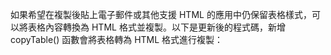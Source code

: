 如果希望在複製後貼上電子郵件或其他支援 HTML 的應用中仍保留表格樣式，可以將表格內容轉換為 HTML 格式並複製。以下是更新後的程式碼，新增 copyTable() 函數會將表格轉為 HTML 格式進行複製：

<!DOCTYPE html>
<html lang="zh-Hant">
<head>
    <meta charset="UTF-8">
    <meta name="viewport" content="width=device-width, initial-scale=1.0">
    <title>網址擷取工具</title>
    <style>
        /* 設定表格樣式 */
        table {
            width: 400px;
            border-collapse: collapse;
            border: 2px solid black;
            margin-top: 20px;
        }

        /* 設定表格欄位固定高度和寬度 */
        th, td {
            border: 1px solid black;
            padding: 10px;
            text-align: left;
            width: 200px;
            height: 50px;
        }

        th {
            background-color: #f0f0f0;
        }
    </style>
</head>
<body>
    <h2>網址擷取工具</h2>
    <p>請輸入網址（格式：https://ntcoaap43/OA_Collection/系統名/_versionControl?path=%24/系統名/）</p>
    <input type="text" id="urlInput" placeholder="貼上網址">
    <button onclick="extractPaths()">擷取</button>
    <button onclick="copyTable()">複製表格</button>

    <table>
        <tbody id="resultTable">
            <!-- 擷取結果將顯示在此 -->
            <tr>
                <th>Website</th>
                <td id="websiteCell"></td>
            </tr>
            <tr>
                <th>System Name</th>
                <td id="systemNameCell"></td>
            </tr>
            <tr>
                <th>DevOpsPath</th>
                <td id="devOpsPathCell"></td>
            </tr>
        </tbody>
    </table>

    <script>
        function extractPaths() {
            const url = document.getElementById('urlInput').value;
            const urlPattern = /^https:\/\/ntcoaap43\/OA_Collection\/([^\/]+)\/_versionControl\?path=(.+)$/;

            // 清空先前的結果
            document.getElementById('websiteCell').textContent = "";
            document.getElementById('systemNameCell').textContent = "";
            document.getElementById('devOpsPathCell').textContent = "";

            const match = url.match(urlPattern);
            if (match) {
                const website = `https://ntcoaap43/OA_Collection/${match[1]}`;
                const devOpsPath = decodeURIComponent(match[2]);
                const pathParts = devOpsPath.split('/');
                const systemName = pathParts[pathParts.length - 1];

                // 顯示擷取結果
                document.getElementById('websiteCell').textContent = website;
                document.getElementById('systemNameCell').textContent = systemName;
                document.getElementById('devOpsPathCell').textContent = devOpsPath;
            } else {
                // 若格式錯誤，顯示錯誤提示
                document.getElementById('websiteCell').textContent = "請輸入符合格式的網址！";
            }
        }

        function copyTable() {
            // 取得表格的 HTML 結構
            const table = document.getElementById('resultTable').parentNode.outerHTML;

            // 使用 Clipboard API 複製 HTML
            navigator.clipboard.writeText(table)
                .then(() => {
                    alert('表格內容已複製，可貼到電子郵件中');
                })
                .catch(err => {
                    console.error('無法複製內容', err);
                });
        }
    </script>
</body>
</html>

功能說明

1. 複製表格為 HTML：copyTable() 函數會取得表格的 HTML 結構，並將其存儲到剪貼簿。


2. Clipboard API 支援 HTML 格式：navigator.clipboard.writeText 支援複製 HTML，確保貼上時保留表格樣式。



> 注意：某些電子郵件應用程式可能會處理剪貼簿內容，導致格式不完全相同。此程式碼應在支援 HTML 的應用中正常工作。





以下是更新後的程式碼，新增了一個「複製表格」按鈕，讓您可以將表格內容複製到剪貼簿，然後可以方便地貼到電子郵件中：

<!DOCTYPE html>
<html lang="zh-Hant">
<head>
    <meta charset="UTF-8">
    <meta name="viewport" content="width=device-width, initial-scale=1.0">
    <title>網址擷取工具</title>
    <style>
        /* 設定表格樣式 */
        table {
            width: 400px;
            border-collapse: collapse;
            border: 2px solid black;
            margin-top: 20px;
        }

        /* 設定表格欄位固定高度和寬度 */
        th, td {
            border: 1px solid black;
            padding: 10px;
            text-align: left;
            width: 200px;
            height: 50px;
        }

        th {
            background-color: #f0f0f0;
        }
    </style>
</head>
<body>
    <h2>網址擷取工具</h2>
    <p>請輸入網址（格式：https://ntcoaap43/OA_Collection/系統名/_versionControl?path=%24/系統名/）</p>
    <input type="text" id="urlInput" placeholder="貼上網址">
    <button onclick="extractPaths()">擷取</button>
    <button onclick="copyTable()">複製表格</button>

    <table>
        <tbody id="resultTable">
            <!-- 擷取結果將顯示在此 -->
            <tr>
                <th>Website</th>
                <td id="websiteCell"></td>
            </tr>
            <tr>
                <th>System Name</th>
                <td id="systemNameCell"></td>
            </tr>
            <tr>
                <th>DevOpsPath</th>
                <td id="devOpsPathCell"></td>
            </tr>
        </tbody>
    </table>

    <script>
        function extractPaths() {
            const url = document.getElementById('urlInput').value;
            const urlPattern = /^https:\/\/ntcoaap43\/OA_Collection\/([^\/]+)\/_versionControl\?path=(.+)$/;

            // 清空先前的結果
            document.getElementById('websiteCell').textContent = "";
            document.getElementById('systemNameCell').textContent = "";
            document.getElementById('devOpsPathCell').textContent = "";

            const match = url.match(urlPattern);
            if (match) {
                const website = `https://ntcoaap43/OA_Collection/${match[1]}`;
                const devOpsPath = decodeURIComponent(match[2]);
                const pathParts = devOpsPath.split('/');
                const systemName = pathParts[pathParts.length - 1];

                // 顯示擷取結果
                document.getElementById('websiteCell').textContent = website;
                document.getElementById('systemNameCell').textContent = systemName;
                document.getElementById('devOpsPathCell').textContent = devOpsPath;
            } else {
                // 若格式錯誤，顯示錯誤提示
                document.getElementById('websiteCell').textContent = "請輸入符合格式的網址！";
            }
        }

        function copyTable() {
            // 取得表格的內容
            const table = document.getElementById('resultTable');
            let textToCopy = '';
            for (let row of table.rows) {
                textToCopy += row.cells[0].textContent + ': ' + row.cells[1].textContent + '\n';
            }

            // 將內容複製到剪貼簿
            navigator.clipboard.writeText(textToCopy)
                .then(() => {
                    alert('表格內容已複製，可貼到電子郵件中');
                })
                .catch(err => {
                    console.error('無法複製內容', err);
                });
        }
    </script>
</body>
</html>

功能說明

1. 複製表格 按鈕：新增了 copyTable() 函數，將表格內容以文字形式複製到剪貼簿。


2. 複製表格內容：copyTable() 函數遍歷表格的每一行，將 th 和 td 的內容組成文字格式，每行顯示為「欄位名稱: 值」的格式，並複製到剪貼簿中。


3. 成功通知：複製成功後會顯示提示，讓您知道已經可以將內容貼到電子郵件中。



此方式確保您可以快速複製並貼到任何支援純文字的應用，例如電子郵件。



了解！以下是更新後的程式碼，Website 保持原始的網址結構，只修改 System Name 顯示為 DevOpsPath 最後的名稱部分：

<!DOCTYPE html>
<html lang="zh-Hant">
<head>
    <meta charset="UTF-8">
    <meta name="viewport" content="width=device-width, initial-scale=1.0">
    <title>網址擷取工具</title>
    <style>
        /* 設定表格樣式 */
        table {
            width: 400px;
            border-collapse: collapse;
            border: 2px solid black;
            margin-top: 20px;
        }

        /* 設定表格欄位固定高度和寬度 */
        th, td {
            border: 1px solid black;
            padding: 10px;
            text-align: left;
            width: 200px;
            height: 50px;
        }

        th {
            background-color: #f0f0f0;
        }
    </style>
</head>
<body>
    <h2>網址擷取工具</h2>
    <p>請輸入網址（格式：https://ntcoaap43/OA_Collection/系統名/_versionControl?path=%24/系統名/）</p>
    <input type="text" id="urlInput" placeholder="貼上網址">
    <button onclick="extractPaths()">擷取</button>

    <table>
        <tbody id="resultTable">
            <!-- 擷取結果將顯示在此 -->
            <tr>
                <th>Website</th>
                <td id="websiteCell"></td>
            </tr>
            <tr>
                <th>System Name</th>
                <td id="systemNameCell"></td>
            </tr>
            <tr>
                <th>DevOpsPath</th>
                <td id="devOpsPathCell"></td>
            </tr>
        </tbody>
    </table>

    <script>
        function extractPaths() {
            const url = document.getElementById('urlInput').value;
            const urlPattern = /^https:\/\/ntcoaap43\/OA_Collection\/([^\/]+)\/_versionControl\?path=(.+)$/;

            // 清空先前的結果
            document.getElementById('websiteCell').textContent = "";
            document.getElementById('systemNameCell').textContent = "";
            document.getElementById('devOpsPathCell').textContent = "";

            const match = url.match(urlPattern);
            if (match) {
                const website = `https://ntcoaap43/OA_Collection/${match[1]}`;
                const devOpsPath = decodeURIComponent(match[2]);
                const pathParts = devOpsPath.split('/');
                const systemName = pathParts[pathParts.length - 1];

                // 顯示擷取結果
                document.getElementById('websiteCell').textContent = website;
                document.getElementById('systemNameCell').textContent = systemName;
                document.getElementById('devOpsPathCell').textContent = devOpsPath;
            } else {
                // 若格式錯誤，顯示錯誤提示
                document.getElementById('websiteCell').textContent = "請輸入符合格式的網址！";
            }
        }
    </script>
</body>
</html>

更新說明

1. 保持原始 Website：Website 部分顯示原始的 https://ntcoaap43/OA_Collection/系統名。


2. System Name 的取得：從 DevOpsPath 中擷取最後一段作為 System Name，無需改動 Website。



此程式碼確保 Website 為原始結構，System Name 為 DevOpsPath 的最後部分。



明白了！以下是更新後的程式碼，System Name 將會顯示 DevOpsPath 最後的名稱部分：

<!DOCTYPE html>
<html lang="zh-Hant">
<head>
    <meta charset="UTF-8">
    <meta name="viewport" content="width=device-width, initial-scale=1.0">
    <title>網址擷取工具</title>
    <style>
        /* 設定表格樣式 */
        table {
            width: 400px;
            border-collapse: collapse;
            border: 2px solid black;
            margin-top: 20px;
        }

        /* 設定表格欄位固定高度和寬度 */
        th, td {
            border: 1px solid black;
            padding: 10px;
            text-align: left;
            width: 200px;
            height: 50px;
        }

        th {
            background-color: #f0f0f0;
        }
    </style>
</head>
<body>
    <h2>網址擷取工具</h2>
    <p>請輸入網址（格式：https://ntcoaap43/OA_Collection/系統名/_versionControl?path=%24/系統名/）</p>
    <input type="text" id="urlInput" placeholder="貼上網址">
    <button onclick="extractPaths()">擷取</button>

    <table>
        <tbody id="resultTable">
            <!-- 擷取結果將顯示在此 -->
            <tr>
                <th>Website</th>
                <td id="websiteCell"></td>
            </tr>
            <tr>
                <th>System Name</th>
                <td id="systemNameCell"></td>
            </tr>
            <tr>
                <th>DevOpsPath</th>
                <td id="devOpsPathCell"></td>
            </tr>
        </tbody>
    </table>

    <script>
        function extractPaths() {
            const url = document.getElementById('urlInput').value;
            const urlPattern = /^https:\/\/ntcoaap43\/OA_Collection\/([^\/]+)\/_versionControl\?path=(.+)$/;

            // 清空先前的結果
            document.getElementById('websiteCell').textContent = "";
            document.getElementById('systemNameCell').textContent = "";
            document.getElementById('devOpsPathCell').textContent = "";

            const match = url.match(urlPattern);
            if (match) {
                const devOpsPath = decodeURIComponent(match[2]);
                const pathParts = devOpsPath.split('/');
                const systemName = pathParts[pathParts.length - 1];
                const website = `https://ntcoaap43/OA_Collection/${systemName}`;

                // 顯示擷取結果
                document.getElementById('websiteCell').textContent = website;
                document.getElementById('systemNameCell').textContent = systemName;
                document.getElementById('devOpsPathCell').textContent = devOpsPath;
            } else {
                // 若格式錯誤，顯示錯誤提示
                document.getElementById('websiteCell').textContent = "請輸入符合格式的網址！";
            }
        }
    </script>
</body>
</html>

更新說明

1. System Name 的取得方式：從 DevOpsPath 中擷取最後一段作為 System Name。

devOpsPath.split('/') 將 DevOpsPath 分割為多段，取最後一段作為 System Name。



2. 顯示結果：Website 使用擷取出的 System Name 組成，並在表格中顯示。



此程式碼確保 System Name 為 DevOpsPath 最後的名稱部分。



若您希望表格的方向改為「欄位名稱在左側，對應的值在右側」，可以將表格設計為垂直排列，如下所示：

<!DOCTYPE html>
<html lang="zh-Hant">
<head>
    <meta charset="UTF-8">
    <meta name="viewport" content="width=device-width, initial-scale=1.0">
    <title>網址擷取工具</title>
</head>
<body>
    <h2>網址擷取工具</h2>
    <p>請輸入網址（格式：https://ntcoaap43/OA_Collection/系統名/_versionControl?path=%24/系統名/）</p>
    <input type="text" id="urlInput" placeholder="貼上網址">
    <button onclick="extractPaths()">擷取</button>

    <table border="1" style="margin-top: 20px; width: 100%; text-align: left;">
        <tbody id="resultTable">
            <!-- 擷取結果將顯示在此 -->
            <tr>
                <th>Website</th>
                <td id="websiteCell"></td>
            </tr>
            <tr>
                <th>System Name</th>
                <td id="systemNameCell"></td>
            </tr>
            <tr>
                <th>DevOpsPath</th>
                <td id="devOpsPathCell"></td>
            </tr>
        </tbody>
    </table>

    <script>
        function extractPaths() {
            const url = document.getElementById('urlInput').value;
            const urlPattern = /^https:\/\/ntcoaap43\/OA_Collection\/([^\/]+)\/_versionControl\?path=(.+)$/;

            // 清空先前的結果
            document.getElementById('websiteCell').textContent = "";
            document.getElementById('systemNameCell').textContent = "";
            document.getElementById('devOpsPathCell').textContent = "";

            const match = url.match(urlPattern);
            if (match) {
                const systemName = match[1];
                const devOpsPath = decodeURIComponent(match[2]);
                const website = `https://ntcoaap43/OA_Collection/${systemName}`;

                // 顯示擷取結果
                document.getElementById('websiteCell').textContent = website;
                document.getElementById('systemNameCell').textContent = systemName;
                document.getElementById('devOpsPathCell').textContent = devOpsPath;
            } else {
                // 若格式錯誤，顯示錯誤提示
                document.getElementById('websiteCell').textContent = "請輸入符合格式的網址！";
            }
        }
    </script>
</body>
</html>

更新說明

1. 垂直排列：表格的每一列分別顯示 Website、System Name 和 DevOpsPath，欄位名稱在左側，對應的值在右側。


2. 擷取結果顯示：若網址符合格式，對應的欄位會顯示相應的值。若格式不正確，則 Website 欄位顯示錯誤訊息。



這種方式更適合垂直顯示，讓每個欄位的名稱和數據對齊排列。



以下是更新後的程式碼，它將顯示一個表格，包含 Website、System Name 和 DevOpsPath：

<!DOCTYPE html>
<html lang="zh-Hant">
<head>
    <meta charset="UTF-8">
    <meta name="viewport" content="width=device-width, initial-scale=1.0">
    <title>網址擷取工具</title>
</head>
<body>
    <h2>網址擷取工具</h2>
    <p>請輸入網址（格式：https://ntcoaap43/OA_Collection/系統名/_versionControl?path=%24/系統名/）</p>
    <input type="text" id="urlInput" placeholder="貼上網址">
    <button onclick="extractPaths()">擷取</button>

    <table border="1" style="margin-top: 20px; width: 100%; text-align: left;">
        <thead>
            <tr>
                <th>Website</th>
                <th>System Name</th>
                <th>DevOpsPath</th>
            </tr>
        </thead>
        <tbody id="resultTable">
            <!-- 擷取結果將顯示在此 -->
        </tbody>
    </table>

    <script>
        function extractPaths() {
            const url = document.getElementById('urlInput').value;
            const urlPattern = /^https:\/\/ntcoaap43\/OA_Collection\/([^\/]+)\/_versionControl\?path=(.+)$/;
            const resultTable = document.getElementById('resultTable');

            // 清空表格內容
            resultTable.innerHTML = "";

            const match = url.match(urlPattern);
            if (match) {
                const systemName = match[1];
                const devOpsPath = decodeURIComponent(match[2]);

                const website = `https://ntcoaap43/OA_Collection/${systemName}`;

                // 新增一列顯示結果
                const row = document.createElement('tr');
                row.innerHTML = `
                    <td>${website}</td>
                    <td>${systemName}</td>
                    <td>${devOpsPath}</td>
                `;
                resultTable.appendChild(row);
            } else {
                // 若格式錯誤，提示訊息
                const row = document.createElement('tr');
                row.innerHTML = `<td colspan="3" style="color: red;">請輸入符合格式的網址！</td>`;
                resultTable.appendChild(row);
            }
        }
    </script>
</body>
</html>

更新說明

1. 表格設計：新增了一個表格（table），有 Website、System Name 和 DevOpsPath 三個欄位。


2. 擷取顯示：當使用者點擊「擷取」按鈕時，若網址符合格式，表格中會顯示 Website、System Name 和 DevOpsPath。


3. 錯誤處理：若輸入網址不符合格式，則顯示一行錯誤訊息，提示使用者格式不正確。



這樣的呈現方式能讓使用者清楚看到每個欄位的結果。



以下是一個 HTML 和 JavaScript 的範例程式碼，能讓使用者貼上指定格式的網址並按下按鈕後自動擷取出 website 和 DevOpsPath，並顯示在頁面上：

<!DOCTYPE html>
<html lang="zh-Hant">
<head>
    <meta charset="UTF-8">
    <meta name="viewport" content="width=device-width, initial-scale=1.0">
    <title>網址擷取工具</title>
</head>
<body>
    <h2>網址擷取工具</h2>
    <p>請輸入網址（格式：https://ntcoaap43/OA_Collection/系統名/_versionControl?path=%24/系統名/）</p>
    <input type="text" id="urlInput" placeholder="貼上網址">
    <button onclick="extractPaths()">擷取</button>
    <p id="result"></p>

    <script>
        function extractPaths() {
            const url = document.getElementById('urlInput').value;
            const urlPattern = /^https:\/\/ntcoaap43\/OA_Collection\/([^\/]+)\/_versionControl\?path=(.+)$/;
            const result = document.getElementById('result');

            // 清空結果區域
            result.textContent = "";

            const match = url.match(urlPattern);
            if (match) {
                const systemName = match[1];
                const devOpsPath = match[2];

                const website = `https://ntcoaap43/OA_Collection/${systemName}`;
                const DevOpsPath = decodeURIComponent(devOpsPath);

                result.innerHTML = `website: ${website}<br>DevOpsPath: ${DevOpsPath}`;
            } else {
                result.textContent = "請輸入符合格式的網址！";
            }
        }
    </script>
</body>
</html>

說明

1. 使用者輸入指定格式的網址在 input 欄位中。


2. 點擊「擷取」按鈕後，JavaScript 函數 extractPaths() 會根據正則表達式解析出 website 和 DevOpsPath。


3. 如果格式正確，會在頁面上顯示擷取出的 website 和 DevOpsPath。


4. 若格式不符，則顯示錯誤訊息。



此範例假設網址格式始終符合所描述的格式（如有變動需求，可調整正則表達式）。



在 UiPath 中寄送郵件時，如果希望內文中的文字呈現藍色，可以使用 HTML 標籤來設定字體顏色。以下是具體做法：

1. 使用 <span> 或 <font> 標籤設定字體顏色
使用 HTML 的 <span> 或 <font> 標籤設定字體顏色，設定 style="color:blue;" 來將文字變成藍色。

範例如下：

"<html><body><p>這是一般文字。</p><p><span style='color:blue;'>這是藍色文字。</span></p></body></html>"


2. 確保 IsBodyHtml 選項為 True 在 Send Outlook Mail Message 或 Send SMTP Mail Message 活動中，勾選 IsBodyHtml 以啟用 HTML 格式。



完整範例代碼：

"<html><body><p>這是一般文字。</p><p><span style='color:blue;'>這是藍色文字。</span></p></body></html>"

這樣寄出後，收件人會看到指定的文字以藍色顯示在內文中。



在 UiPath 的 Invoke Code 活動中，確實有時候會遇到 Imports 無法正常使用的限制。如果無法直接使用 Imports System.Drawing，可以通過完整限定名稱來解決這個問題。以下是具體的解決方案：

方法：在代碼中使用完整限定名稱

既然無法使用 Imports，我們可以直接在代碼中使用 System.Drawing 命名空間的完整名稱。這樣可以避免需要導入 System.Drawing，並且仍然可以使用圖片處理功能。

完整限定名稱代碼示例

以下代碼直接使用 System.Drawing.Bitmap 和 System.Drawing.Rectangle 的完整名稱，無需 Imports。

' 定義圖片路徑
Dim inputImagePath As String = "C:\Images\P3Chart.png" ' 原始圖片路徑
Dim outputImagePath As String = "C:\Images\P3Chart_cropped.png" ' 裁切後圖片的保存路徑

' 裁切範圍的設定（從 x=0 到 x=910 的區域，保留原始高度）
Dim cropWidth As Integer = 910
Dim cropHeight As Integer

' 加載原始圖片，直接使用 System.Drawing.Bitmap 類
Using originalImage As New System.Drawing.Bitmap(inputImagePath)
    ' 設置裁切高度為圖片的原始高度
    cropHeight = originalImage.Height

    ' 設置裁切區域，使用完整的 System.Drawing.Rectangle
    Dim cropArea As New System.Drawing.Rectangle(0, 0, cropWidth, cropHeight)

    ' 創建新的位圖，用於存儲裁切後的圖片
    Using croppedImage As New System.Drawing.Bitmap(cropWidth, cropHeight)
        Using g As System.Drawing.Graphics = System.Drawing.Graphics.FromImage(croppedImage)
            ' 裁切圖片，僅保留指定範圍
            g.DrawImage(originalImage, New System.Drawing.Rectangle(0, 0, cropWidth, cropHeight), cropArea, System.Drawing.GraphicsUnit.Pixel)
        End Using

        ' 保存裁切後的圖片
        croppedImage.Save(outputImagePath, System.Drawing.Imaging.ImageFormat.Png)
    End Using
End Using

說明

System.Drawing.Bitmap 和 System.Drawing.Rectangle：在代碼中直接使用完整名稱，以避免 Imports 限制。

System.Drawing.Graphics 和 System.Drawing.Imaging.ImageFormat：同樣使用完整名稱，確保在沒有 Imports 的情況下可以正確引用。


這段代碼應該可以在 Invoke Code 中正常運行，並裁切圖片的寬度從 0 到 910 像素的部分，並保留圖片的原始高度。



在 UiPath 中使用 Invoke Code 活動時，確保 Imports System.Drawing 能夠正常使用圖像處理功能，有時可能需要手動在編碼區域中指定類的完整命名空間。如果 Image 模棱兩可，可能是由於 System.Web.UI.WebControls 或其他命名空間中的 Image 類造成的命名衝突。

以下是具體的解決方法：

方法 1：在代碼中指定完整的命名空間

當遇到 Image 模棱兩可的情況時，可以在代碼中明確指定 System.Drawing.Image，這樣可以避免命名衝突。

代碼範例

Imports System.Drawing

' 定義圖片路徑
Dim inputImagePath As String = "C:\Images\P3Chart.png" ' 原始圖片路徑
Dim outputImagePath As String = "C:\Images\P3Chart_cropped.png" ' 裁切後圖片的保存路徑

' 裁切範圍的設定（從 x=0 到 x=910 的區域，保留原始高度）
Dim cropWidth As Integer = 910
Dim cropHeight As Integer

' 加載原始圖片，使用 System.Drawing.Image 來避免模棱兩可
Using originalImage As System.Drawing.Image = System.Drawing.Image.FromFile(inputImagePath)
    ' 設置裁切高度為圖片的原始高度
    cropHeight = originalImage.Height

    ' 設置裁切區域
    Dim cropArea As New Rectangle(0, 0, cropWidth, cropHeight)

    ' 創建新的位圖，用於存儲裁切後的圖片
    Using croppedImage As New Bitmap(cropWidth, cropHeight)
        Using g As Graphics = Graphics.FromImage(croppedImage)
            ' 裁切圖片，僅保留指定範圍
            g.DrawImage(originalImage, New Rectangle(0, 0, cropWidth, cropHeight), cropArea, GraphicsUnit.Pixel)
        End Using

        ' 保存裁切後的圖片
        croppedImage.Save(outputImagePath)
    End Using
End Using

方法 2：在 Imports 中指定完整命名空間

在 Invoke Code 活動的 Imports 部分中，明確導入 System.Drawing，以確保正確使用 System.Drawing.Image 類：

1. 在 UiPath 的 Invoke Code 活動中，找到 Imports 屬性。


2. 在 Imports 中添加 System.Drawing，這樣可以使 Image 類默認為 System.Drawing.Image。


3. 如果仍有衝突，可以在代碼中使用 System.Drawing.Image。



方法 3：只使用 System.Drawing.Bitmap

如果您只需使用 Bitmap 類，可以直接用 Bitmap，並避免使用 Image。這樣可以避免命名衝突：

' 使用 Bitmap 類直接加載圖片
Using originalImage As New Bitmap(inputImagePath)
    ' 其他代碼與之前一致
End Using

這樣可以避免 Image 的模棱兩可問題，並使代碼更加簡潔。



如果您希望截取圖片 P3Chart.png 中寬度的 0 到 910 像素這一段（即對圖片進行裁切，而不是縮放），可以使用 UiPath 的 Invoke Code 活動，並編寫 VB.NET 代碼來裁切圖片。以下是具體操作步驟：

步驟 1：截圖並保存圖片

使用 Take Screenshot 和 Save Image 活動將網頁上的圖表保存為 P3Chart.png。

步驟 2：使用 Invoke Code 活動裁切圖片

在 Invoke Code 活動中使用 VB.NET 的 System.Drawing 命名空間來裁切圖片的指定區域。以下是完整的 VB.NET 代碼：

Imports System.Drawing

' 定義圖片路徑
Dim inputImagePath As String = "C:\Images\P3Chart.png" ' 原始圖片路徑
Dim outputImagePath As String = "C:\Images\P3Chart_cropped.png" ' 裁切後圖片的保存路徑

' 裁切範圍的設定（從 x=0 到 x=910 的區域，保留原始高度）
Dim cropWidth As Integer = 910
Dim cropHeight As Integer

' 加載原始圖片
Using originalImage As Image = Image.FromFile(inputImagePath)
    ' 設置裁切高度為圖片的原始高度
    cropHeight = originalImage.Height

    ' 設置裁切區域
    Dim cropArea As New Rectangle(0, 0, cropWidth, cropHeight)

    ' 創建新的位圖，用於存儲裁切後的圖片
    Using croppedImage As New Bitmap(cropWidth, cropHeight)
        Using g As Graphics = Graphics.FromImage(croppedImage)
            ' 裁切圖片，僅保留指定範圍
            g.DrawImage(originalImage, New Rectangle(0, 0, cropWidth, cropHeight), cropArea, GraphicsUnit.Pixel)
        End Using

        ' 保存裁切後的圖片
        croppedImage.Save(outputImagePath)
    End Using
End Using

代碼說明

1. inputImagePath 和 outputImagePath：分別是原始圖片路徑和裁切後圖片的保存路徑。請根據您的文件夾路徑修改這些值。


2. cropWidth 和 cropHeight：cropWidth 設置為 910，cropHeight 設置為原始圖片的高度。這樣可以確保裁切區域僅保留圖片的左側 0 到 910 像素。


3. cropArea：使用 Rectangle 類來指定裁切區域，從 (0, 0) 開始，寬度為 910，並保留整個高度。


4. 使用 Graphics 物件將圖片的指定區域繪製到新圖片上，並保存裁切後的圖片。



操作結果

執行這段代碼後，您將得到一張寬度為 910 像素的裁切圖片，從原始圖片的左側開始，保留圖片的整個高度。裁切後的圖片將保存為 P3Chart_cropped.png，存儲在您指定的路徑下。



您可以將所有步驟都寫入一段 JavaScript 代碼，並使用 Inject JS Script 在 UiPath 中一次性執行，這樣就能在 JavaScript 中獲取視窗大小、目標元素大小，計算所需的縮放比例並直接應用到網頁上。以下是完整的 JavaScript 代碼：

完整的 JavaScript 代碼範例

這段代碼將根據目標元素的大小與視窗大小進行比較，並自動縮放頁面，以便目標元素在視窗內完全可見。

// 設定目標元素的 ID
var elementId = "targetElement";

// 獲取視窗大小
var windowWidth = window.innerWidth;
var windowHeight = window.innerHeight;

// 獲取目標元素
var element = document.getElementById(elementId);

// 確認元素存在
if (element) {
    // 獲取元素的寬高
    var elementWidth = element.offsetWidth;
    var elementHeight = element.offsetHeight;

    // 計算所需的縮放比例
    var scaleWidth = windowWidth / elementWidth;
    var scaleHeight = windowHeight / elementHeight;
    var scale = Math.min(scaleWidth, scaleHeight);

    // 限制縮放比例最大為 1（即 100%）
    if (scale > 1) {
        scale = 1;
    }

    // 應用縮放比例到頁面
    document.body.style.zoom = scale;
    
    // 回傳縮放比例，方便 UiPath 檢查結果
    return scale;
} else {
    // 如果元素不存在，回傳錯誤訊息
    return "Element not found";
}

說明

1. 目標元素 ID：修改 elementId 變數的值為您目標元素的 ID，例如 "targetElement"。


2. 視窗大小：使用 window.innerWidth 和 window.innerHeight 獲取當前視窗的寬度和高度。


3. 元素大小：使用 element.offsetWidth 和 element.offsetHeight 獲取元素的寬高。


4. 計算縮放比例：比較視窗和元素大小的比例，選擇最小的比例作為縮放比例，確保元素完全顯示在視窗中。


5. 應用縮放：將計算出的 scale 應用到 document.body.style.zoom，縮放整個頁面。


6. 回傳結果：如果元素找到並成功縮放，返回縮放比例 scale；如果找不到元素，返回 "Element not found" 以便 UiPath 判斷是否成功。



使用方法

1. 在 UiPath 中拖入 Inject JS Script 活動。


2. 將以上 JavaScript 代碼貼入 ScriptCode 欄位。


3. 設置一個 Output 變數（例如 zoomScale）來接收返回值。

若返回值為縮放比例數字，表示成功。

若返回 "Element not found"，則表示目標元素不存在。




這段代碼能夠在 UiPath 中一次性完成所有操作，根據視窗大小自動調整目標元素的顯示比例。



要實現根據網頁上某個元素的大小自動調整縮放比例，可以使用 UiPath 結合 JavaScript 來獲取元素的大小，並自動縮小或調整網頁顯示比例。這裡是一個分步指南來完成這個需求：

方法概述

1. 檢查元素的大小：使用 Inject JS Script 活動來獲取網頁中某個元素的寬高。


2. 計算縮放比例：根據獲取的元素大小和螢幕顯示區域大小計算合適的縮放比例。


3. 自動調整縮放：如果元素超出螢幕顯示區域，就調整網頁縮放比例至合適大小。



詳細步驟

步驟 1：使用 Inject JS Script 獲取元素大小

1. 在 UiPath 中添加 Inject JS Script 活動。


2. 編寫 JavaScript 代碼來獲取指定元素的大小，並將其返回給 UiPath。


3. 在 UiPath 中創建變數來接收元素的寬度和高度。



JavaScript 代碼範例

假設目標元素的 id 為 "targetElement"，以下 JavaScript 代碼可以獲取元素的寬度和高度：

// 獲取目標元素
var element = document.getElementById("targetElement");

// 獲取元素的寬高
var width = element.offsetWidth;
var height = element.offsetHeight;

// 返回寬度和高度
return { width: width, height: height };

將這段代碼放入 Inject JS Script 的 ScriptCode 屬性中，並設置輸出引數（例如 elementSize）來接收這個返回值。

步驟 2：計算適當的縮放比例

1. 使用 Invoke Code 活動，將 JavaScript 返回的元素大小和螢幕顯示區域的大小進行比較。


2. 如果元素寬度或高度超過螢幕顯示區域，計算適合的縮放比例。


3. 縮放比例可以這樣計算：

Dim screenWidth As Integer = 1920 ' 螢幕寬度（根據您的螢幕調整）
Dim screenHeight As Integer = 1080 ' 螢幕高度（根據您的螢幕調整）
Dim elementWidth As Integer = elementSize("width")
Dim elementHeight As Integer = elementSize("height")
Dim scale As Double = Math.Min(screenWidth / elementWidth, screenHeight / elementHeight)

' 限制縮放比例
If scale > 1 Then
    scale = 1
End If



步驟 3：根據計算結果調整網頁縮放

1. 使用 Inject JS Script 將縮放比例應用到網頁。


2. 使用以下 JavaScript 代碼來設置縮放比例：

document.body.style.zoom = "<縮放比例>";


3. 將縮放比例以引數傳遞至 Inject JS Script 中，並替換 "<縮放比例>" 為計算出的比例值。



整體流程

1. Step 1：使用 Inject JS Script 獲取元素大小，儲存在變數 elementSize 中。


2. Step 2：在 Invoke Code 活動中計算縮放比例 scale。


3. Step 3：再次使用 Inject JS Script，將 scale 應用到網頁縮放。



這樣，您可以根據元素大小自動縮放網頁顯示比例，確保元素在螢幕上顯示完整而不超出邊界。



以下是標準的 UiPath 專案資料夾結構，您可以依照這個結構自己建立：

UiPath_Project_Template
├── Main
│   └── Main.xaml
├── Workflows
├── Data
│   ├── Input
│   └── Output
├── Screenshots
├── Logs
├── Exceptions
├── Config
│   └── Config.xlsx
├── Libraries
└── Temp

資料夾說明

Main：主流程的 .xaml 檔案（例如 Main.xaml），是專案的進入點。

Workflows：放置子流程或模組化的工作流程。

Data

Input：放置輸入資料檔案（如 Excel、CSV 等）。

Output：放置輸出結果檔案。


Screenshots：存放截圖或錯誤紀錄的影像。

Logs：自定義日誌檔案，追蹤執行狀況。

Exceptions：記錄例外錯誤的檔案。

Config：專案的設定檔案，如 Config.xlsx。

Libraries：自定義函式庫，用於存放可重複使用的元件。

Temp：暫存資料夾，用於存放臨時檔案，流程結束後可以刪除。


依照這個結構建立您的專案資料夾，有助於維持專案的條理性與易用性。



為了讓 Series.XValues 動態根據月份的天數調整資料數量，您可以在程式中先檢查當前月份的天數，然後根據該天數動態設定對應的 XValues 和資料範圍。這樣，您就不需要額外添加日期或數據。

以下是這種方式的實現程式碼，這段程式碼會根據當月天數自動調整 XValues 和資料的範圍：

Sub AdjustSeriesXValuesAndValues()
    Dim ws As Worksheet
    Dim chartObj As ChartObject
    Dim srs As Series
    Dim lastDay As Integer
    Dim endColumn As String
    Dim xValuesRange As Range
    Dim valuesRange As Range

    ' 設定工作表與圖表
    Set ws = ThisWorkbook.Sheets("Sheet1") ' 請更改為你的工作表名稱
    Set chartObj = ws.ChartObjects("Chart1") ' 請更改為你的圖表名稱
    Set srs = chartObj.Chart.SeriesCollection(1) ' 假設是第一個系列

    ' 取得當前月份的最後一天
    lastDay = Day(DateSerial(Year(Date), Month(Date) + 1, 0))

    ' 根據當月天數計算結束欄位 (例如從D1開始)
    endColumn = Split(ws.Cells(1, 4 + lastDay - 1).Address, "$")(1)

    ' 設定 XValues 的範圍為當月的天數 (例如 D1 到對應的結束欄位)
    Set xValuesRange = ws.Range("D1:" & endColumn & "1")
    srs.XValues = xValuesRange

    ' 設定資料的範圍，與 XValues 範圍相同 (假設資料在 D2 開始對應日期)
    Set valuesRange = ws.Range("D2:" & endColumn & "2")
    srs.Values = valuesRange

    MsgBox "XValues 和資料範圍已根據當月天數自動調整至 " & endColumn & "！"
End Sub

說明：

1. lastDay 根據當前月份自動取得最後一天的日期，這樣可以適應每個月不同的天數。


2. endColumn 動態計算 X 軸的範圍結束位置，根據天數自動調整結束欄位。


3. xValuesRange 和 valuesRange 都根據 endColumn 自動擴展或縮短，確保 XValues 和資料的長度一致，避免錯誤。


4. srs.Values 將資料範圍設為與 XValues 相同的天數範圍。



這樣的設定可以保證程式每月自動調整，不需要手動修改範圍。



如果日期是從 D1 到 AH1（例如十月有 31 天），那麼在不同月份根據當月天數， XValues 的範圍就需要從 D1 開始，並延伸到相對應的欄位。

可以用以下的 VBA 程式碼來動態設定橫向日期範圍：

Sub AdjustSeriesXValuesForMonth()
    Dim ws As Worksheet
    Dim chartObj As ChartObject
    Dim srs As Series
    Dim lastDay As Integer
    Dim endColumn As String
    Dim xValuesRange As Range

    ' 設定工作表與圖表
    Set ws = ThisWorkbook.Sheets("Sheet1") ' 更改為你的工作表名稱
    Set chartObj = ws.ChartObjects("Chart1") ' 更改為你的圖表名稱
    Set srs = chartObj.Chart.SeriesCollection(1) ' 假設是第一個系列

    ' 取得當前月份的最後一天
    lastDay = Day(DateSerial(Year(Date), Month(Date) + 1, 0))

    ' 根據當月天數計算結束欄位
    endColumn = Split(ws.Cells(1, 4 + lastDay - 1).Address, "$")(1)

    ' 設定XValues的範圍，從D1開始到計算出的結束欄位
    Set xValuesRange = ws.Range("D1:" & endColumn & "1")
    srs.XValues = xValuesRange

    MsgBox "XValues已根據當月天數自動調整至 " & endColumn & "1！"
End Sub

說明：

1. lastDay 計算當月的天數，例如，十月會是 31 天，十一月會是 30 天。


2. endColumn 根據 lastDay 計算出 XValues 的結束欄位。這裡透過 Cells(1, 4 + lastDay - 1) 來動態定位欄位，4 代表 D 欄，依據天數調整到該月份的最後一天的欄位。


3. xValuesRange 設定為從 D1 到計算出的 endColumn，這樣在月份變動時，XValues 的範圍會自動調整。



此程式碼可以根據每月天數自動更新 XValues，避免月份變化導致的錯誤。



如果日期是從 D1, E1 等橫向排列（例如一行中的不同欄位代表每天的日期），可以稍微調整程式碼，讓它根據當前月份的天數動態調整 XValues 的橫向範圍。以下是針對橫向日期的範例程式碼：

Sub AdjustSeriesXValuesHorizontal()
    Dim ws As Worksheet
    Dim chartObj As ChartObject
    Dim srs As Series
    Dim lastDay As Integer
    Dim xValuesRange As Range

    ' 設定工作表與圖表
    Set ws = ThisWorkbook.Sheets("Sheet1") ' 更改為你的工作表名稱
    Set chartObj = ws.ChartObjects("Chart1") ' 更改為你的圖表名稱
    Set srs = chartObj.Chart.SeriesCollection(1) ' 假設是第一個系列

    ' 取得當前月份的最後一天
    lastDay = Day(DateSerial(Year(Date), Month(Date) + 1, 0))

    ' 設定XValues的範圍，根據當月天數橫向調整
    Set xValuesRange = ws.Range("D1").Resize(1, lastDay) ' 假設日期從D1橫向排列
    srs.XValues = xValuesRange

    MsgBox "XValues已根據當月天數自動調整！"
End Sub

說明：

1. lastDay 計算當月的天數，以便設定範圍。


2. xValuesRange 使用 Range("D1").Resize(1, lastDay) 動態擴展範圍，從 D1 開始並橫向擴展至當月的最後一天，這樣無論月份天數變動，XValues 都會自動調整範圍。



這樣可以針對橫向排列的日期自動適應每月的不同天數。



若使用VBA來讀取 SeriesCollection.XValues，且不同月份的天數造成XValues的長度不一致，可能導致程式錯誤。解決方法之一是動態調整 XValues 的範圍，讓其自動適應每個月份的長度。

以下是處理這種情況的步驟：

1. 取得XValues的日期範圍：動態計算當前月份的天數，並根據這個範圍設定XValues。


2. 計算當月的天數：可以使用 VBA 來取得當前月份的最後一天，以確保 XValues 覆蓋正確的天數。


3. 設定XValues範圍：根據所計算的天數，重新設定 SeriesCollection.XValues 的範圍。



以下是範例程式碼：

Sub AdjustSeriesXValues()
    Dim ws As Worksheet
    Dim chartObj As ChartObject
    Dim srs As Series
    Dim lastDay As Integer
    Dim startDate As Date
    Dim endDate As Date
    Dim xValuesRange As Range

    ' 設定工作表與圖表
    Set ws = ThisWorkbook.Sheets("Sheet1") ' 請更改為你的工作表名稱
    Set chartObj = ws.ChartObjects("Chart1") ' 請更改為你的圖表名稱
    Set srs = chartObj.Chart.SeriesCollection(1) ' 假設第一個系列

    ' 取得當前月份的第一天和最後一天
    startDate = DateSerial(Year(Date), Month(Date), 1)
    lastDay = Day(DateSerial(Year(Date), Month(Date) + 1, 0))
    endDate = DateSerial(Year(Date), Month(Date), lastDay)

    ' 設定XValues的範圍，根據當月的天數
    Set xValuesRange = ws.Range("A2:A" & lastDay + 1) ' 假設日期從A2開始
    srs.XValues = xValuesRange

    MsgBox "XValues已根據當月天數自動調整！"
End Sub

說明：

1. startDate 和 endDate 用來確定當月的範圍。


2. xValuesRange 根據 lastDay 動態調整，這樣無論月份有多少天，都能正確設定 XValues。



這樣可以讓 XValues 每月自動調整，以避免月份天數不同造成的程式錯誤。

